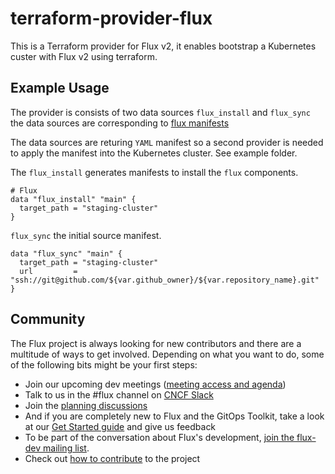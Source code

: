 # terraform-provider-flux

This is a Terraform provider for Flux v2, it enables bootstrap a Kubernetes custer with Flux v2 using terraform.

## Example Usage

The provider is consists of two data sources `flux_install` and `flux_sync` the data sources are corresponding to [flux manifests](https://pkg.go.dev/github.com/fluxcd/flux2@v0.2.1/pkg/manifestgen)

The data sources are returing `YAML` manifest so a second provider is needed to apply the manifest into the Kubernetes cluster. See example folder.

The `flux_install` generates manifests to install the `flux` components.

```hcl
# Flux
data "flux_install" "main" {
  target_path = "staging-cluster"
}
```

`flux_sync` the initial source manifest.

```hcl
data "flux_sync" "main" {
  target_path = "staging-cluster"
  url         = "ssh://git@github.com/${var.github_owner}/${var.repository_name}.git"
}
```

## Community

The Flux project is always looking for new contributors and there are a multitude of ways to get involved.
Depending on what you want to do, some of the following bits might be your first steps:

- Join our upcoming dev meetings ([meeting access and agenda](https://docs.google.com/document/d/1l_M0om0qUEN_NNiGgpqJ2tvsF2iioHkaARDeh6b70B0/view))
- Talk to us in the #flux channel on [CNCF Slack](https://slack.cncf.io/)
- Join the [planning discussions](https://github.com/fluxcd/flux2/discussions)
- And if you are completely new to Flux and the GitOps Toolkit, take a look at our [Get Started guide](https://toolkit.fluxcd.io/get-started/) and give us feedback
- To be part of the conversation about Flux's development, [join the flux-dev mailing list](https://lists.cncf.io/g/cncf-flux-dev).
- Check out [how to contribute](CONTRIBUTING.md) to the project
